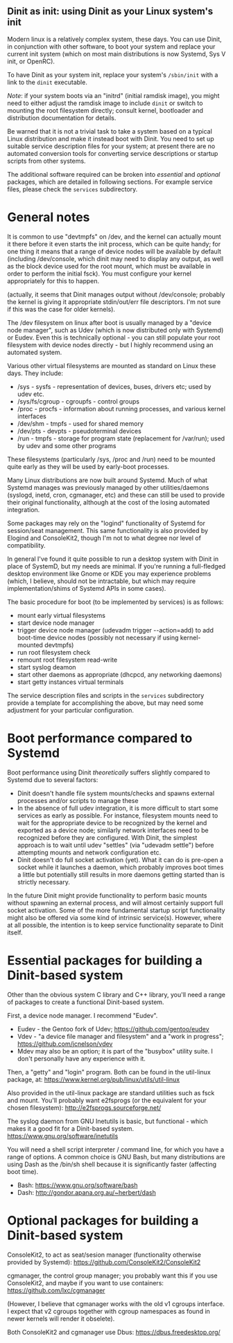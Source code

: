 ## Dinit as init: using Dinit as your Linux system's init

Modern linux is a relatively complex system, these days. You can use Dinit,
in conjunction with other software, to boot your system and replace your
current init system (which on most main distributions is now Systemd, Sys V
init, or OpenRC).

To have Dinit as your system init, replace your system's `/sbin/init` with a
link to the `dinit` executable.

*Note*: if your system boots via an "initrd" (initial ramdisk image), you
might need to either adjust the ramdisk image to include `dinit` or switch
to mounting the root filesystem directly; consult kernel, bootloader and
distribution documentation for details.

Be warned that it is not a trivial task to take a system based on a typical
Linux distribution and make it instead boot with Dinit. You need to set up
suitable service description files for your system; at present there are no
automated conversion tools for converting service descriptions or startup
scripts from other systems.

The additional software required can be broken into _essential_ and
_optional_ packages, which are detailed in following sections. For example service
files, please check the `services` subdirectory.


# General notes

It is common to use "devtmpfs" on /dev, and the kernel can actually mount it
there before it even starts the init process, which can be quite handy; for
one thing it means that a range of device nodes will be available by default
(including /dev/console, which dinit may need to display any output, as well
as the block device used for the root mount, which must be available in
order to perform the initial fsck). You must configure your kernel
appropriately for this to happen.

(actually, it seems that Dinit manages output without /dev/console; probably
the kernel is giving it appropriate stdin/out/err file descriptors. I'm not
sure if this was the case for older kernels).

The /dev filesystem on linux after boot is usually managed by a "device node
manager", such as Udev (which is now distributed only with Systemd) or
Eudev. Even this is technically optional - you can still populate your root
filesystem with device nodes directly - but I highly recommend using an
automated system.

Various other virtual filesystems are mounted as standard on Linux these
days. They include:

- /sys - sysfs - representation of devices, buses, drivers etc; used by udev etc.
- /sys/fs/cgroup - cgroupfs - control groups
- /proc - procfs - information about running processes, and various kernel
  interfaces
- /dev/shm - tmpfs - used for shared memory
- /dev/pts - devpts - pseudoterminal devices
- /run - tmpfs - storage for program state (replacement for /var/run); used by
  udev and some other programs

These filesystems (particularly /sys, /proc and /run) need to be mounted
quite early as they will be used by early-boot processes.

Many Linux distributions are now built around Systemd. Much of what Systemd
manages was previously managed by other utilities/daemons (syslogd, inetd,
cron, cgmanager, etc) and these can still be used to provide their original
functionality, although at the cost of the losing automated integration.

Some packages may rely on the "logind" functionality of Systemd for
session/seat management. This same functionality is also provided by
Elogind and ConsoleKit2, though I'm not to what degree nor level of
compatibility.

In general I've found it quite possible to run a desktop system with Dinit
in place of SystemD, but my needs are minimal. If you're running a
full-fledged desktop environment like Gnome or KDE you may experience
problems (which, I believe, should not be intractable, but which may require
implementation/shims of Systemd APIs in some cases).

The basic procedure for boot (to be implemented by services) is as follows:

- mount early virtual filesystems
- start device node manager
- trigger device node manager (udevadm trigger --action=add) to add
  boot-time device nodes (possibly not necessary if using kernel-mounted
  devtmpfs)
- run root filesystem check
- remount root filesystem read-write
- start syslog deamon
- start other daemons as appropriate (dhcpcd, any networking daemons)
- start getty instances virtual terminals

The service description files and scripts in the `services` subdirectory
provide a template for accomplishing the above, but may need some adjustment
for your particular configuration.


# Boot performance compared to Systemd

Boot performance using Dinit _theoretically_ suffers slightly compared to
Systemd due to several factors:

- Dinit doesn't handle file system mounts/checks and spawns external
  processes and/or scripts to manage these
- In the absence of full udev integration, it is more difficult to start
  some services as early as possible. For instance, filesystem mounts need
  to wait for the appropriate device to be recognized by the kernel and
  exported as a device node; similarly network interfaces need to be
  recognized before they are configured. With Dinit, the simplest approach
  is to wait until udev "settles" (via "udevadm settle") before attempting
  mounts and network configuration etc.
- Dinit doesn't do full socket activation (yet). What it can do is pre-open a
  socket while it launches a daemon, which probably improves boot times a
  little but potentially still results in more daemons getting started than
  is strictly necessary.

In the future Dinit might provide functionality to perform basic mounts
without spawning an external process, and will almost certainly support full
socket activation. Some of the more fundamental startup script functionality
might also be offered via some kind of intrinsic service(s). However, where
at all possible, the intention is to keep service functionality separate to
Dinit itself.


# Essential packages for building a Dinit-based system

Other than the obvious system C library and C++ library, you'll need a range
of packages to create a functional Dinit-based system.

First, a device node manager. I recommend "Eudev".

- Eudev - the Gentoo fork of Udev; https://github.com/gentoo/eudev
- Vdev - "a device file manager and filesystem" and a "work in progress";
  https://github.com/jcnelson/vdev
- Mdev may also be an option; it is part of the "busybox" utility suite. I
  don't personally have any experience with it.

Then, a "getty" and "login" program. Both can be found in the util-linux
package, at: https://www.kernel.org/pub/linux/utils/util-linux

Also provided in the util-linux package are standard utilities such as fsck
and mount. You'll probably want e2fsprogs (or the equivalent for your chosen
filesystem): http://e2fsprogs.sourceforge.net/

The syslog daemon from GNU Inetutils is basic, but functional - which makes
it a good fit for a Dinit-based system. https://www.gnu.org/software/inetutils

You will need a shell script interpreter / command line, for which you have
a range of options. A common choice is GNU Bash, but many distributions are
using Dash as the /bin/sh shell because it is significantly faster (affecting
boot time).

- Bash: https://www.gnu.org/software/bash
- Dash: http://gondor.apana.org.au/~herbert/dash


# Optional packages for building a Dinit-based system

ConsoleKit2, to act as seat/sesion manager (functionality otherwise
provided by Systemd):
https://github.com/ConsoleKit2/ConsoleKit2

cgmanager, the control group manager; you probably want this if you use
ConsoleKit2, and maybe if you want to use containers:
https://github.com/lxc/cgmanager

(However, I believe that cgmanager works with the old v1 cgroups interface.
I expect that v2 cgroups together with cgroup namespaces as found in newer
kernels will render it obselete).

Both ConsoleKit2 and cgmanager use Dbus:
https://dbus.freedesktop.org/

